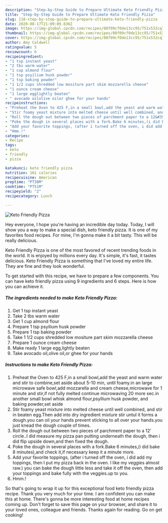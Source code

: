 ```yaml
---
description: "Step-by-Step Guide to Prepare Ultimate Keto Friendly Pizza"
title: "Step-by-Step Guide to Prepare Ultimate Keto Friendly Pizza"
slug: 118-step-by-step-guide-to-prepare-ultimate-keto-friendly-pizza
date: 2020-08-17T21:09:09.636Z
image: https://img-global.cpcdn.com/recipes/08f09cf0de13cc95/751x532cq70/keto-friendly-pizza-recipe-main-photo.jpg
thumbnail: https://img-global.cpcdn.com/recipes/08f09cf0de13cc95/751x532cq70/keto-friendly-pizza-recipe-main-photo.jpg
cover: https://img-global.cpcdn.com/recipes/08f09cf0de13cc95/751x532cq70/keto-friendly-pizza-recipe-main-photo.jpg
author: Amy Caldwell
ratingvalue: 5
reviewcount: 6
recipeingredient:
- "1 tsp instant yeast"
- "2 tbs warm water"
- "1 cup almond flour"
- "1 tsp psyilium husk powder"
- "1 tsp baking powder"
- "1 1/2 cups shredded low mositure part skim mozzarella cheese"
- "1 ounce cream cheese"
- "1 large egglightly beaten"
- " avocado oilolive oilor ghee for your hands"
recipeinstructions:
- "Preheat the Oven to 425 F,in a small bowl,add the yeast and warm water and stir to combine,set aside about 5-10 min, until foamy.in an large microwave safe bowl,add mozzarella and cream cheese,microwave for 1 minute and stir,if not fully melted continue microwaving 20 more sec.in another small bowl whisk almond flour,psyllium husk powder, and baking powder,set aside"
- "Stir foamy yeast mixture into melted cheese until well combined, and stir in beaten egg.Then add into dry ingredient mixture stir untul it forms a dough.you can oil your hands prevent sticking to all over your hands.you just knead the dough couple of times."
- "Roll the dough out between two pieces of parchment paper to a 12&#39; circle..I did measure my pizza pan putting underneath the dough, then i did flip upside down,and then fixed the dough."
- "Poke the dough in several places with a fork.Bake 6 minutes,(i did bake 8 minutes),and check it,if necessary keep it a minute more."
- "Add your favorite toppings, (after i turned off the oven, i did add my toppings, then I put my pizza back in the oven. I like my veggies almost raw.) you can bake the dough little less and take it off the oven, then add your toppings and bake fully with the veggies.up to you."
- "Hmm.!"
categories:
- Recipe
tags:
- keto
- friendly
- pizza

katakunci: keto friendly pizza 
nutrition: 161 calories
recipecuisine: American
preptime: "PT30M"
cooktime: "PT51M"
recipeyield: "2"
recipecategory: Lunch

---
```



![Keto Friendly Pizza](https://img-global.cpcdn.com/recipes/08f09cf0de13cc95/751x532cq70/keto-friendly-pizza-recipe-main-photo.jpg)

Hey everyone, I hope you're having an incredible day today. Today, I will show you a way to make a special dish, keto friendly pizza. It is one of my favorites food recipes. For mine, I'm gonna make it a bit tasty. This will be really delicious.

Keto Friendly Pizza is one of the most favored of recent trending foods in the world. It is enjoyed by millions every day. It's simple, it's fast, it tastes delicious. Keto Friendly Pizza is something that I've loved my entire life. They are fine and they look wonderful.




To get started with this recipe, we have to prepare a few components. You can have keto friendly pizza using 9 ingredients and 6 steps. Here is how you can achieve it.

<!--inarticleads1-->

##### The ingredients needed to make Keto Friendly Pizza:

1. Get 1 tsp instant yeast
1. Take 2 tbs warm water
1. Get 1 cup almond flour
1. Prepare 1 tsp psyilium husk powder
1. Prepare 1 tsp baking powder
1. Take 1 1/2 cups shredded low mositure part skim mozzarella cheese
1. Prepare 1 ounce cream cheese
1. Make ready 1 large egg,lightly beaten
1. Take  avocado oil,olive oil,or ghee for your hands




<!--inarticleads2-->

##### Instructions to make Keto Friendly Pizza:

1. Preheat the Oven to 425 F,in a small bowl,add the yeast and warm water and stir to combine,set aside about 5-10 min, until foamy.in an large microwave safe bowl,add mozzarella and cream cheese,microwave for 1 minute and stir,if not fully melted continue microwaving 20 more sec.in another small bowl whisk almond flour,psyllium husk powder, and baking powder,set aside
1. Stir foamy yeast mixture into melted cheese until well combined, and stir in beaten egg.Then add into dry ingredient mixture stir untul it forms a dough.you can oil your hands prevent sticking to all over your hands.you just knead the dough couple of times.
1. Roll the dough out between two pieces of parchment paper to a 12&#39; circle..I did measure my pizza pan putting underneath the dough, then i did flip upside down,and then fixed the dough.
1. Poke the dough in several places with a fork.Bake 6 minutes,(i did bake 8 minutes),and check it,if necessary keep it a minute more.
1. Add your favorite toppings, (after i turned off the oven, i did add my toppings, then I put my pizza back in the oven. I like my veggies almost raw.) you can bake the dough little less and take it off the oven, then add your toppings and bake fully with the veggies.up to you.
1. Hmm.!




So that's going to wrap it up for this exceptional food keto friendly pizza recipe. Thank you very much for your time. I am confident you can make this at home. There's gonna be more interesting food at home recipes coming up. Don't forget to save this page on your browser, and share it to your loved ones, colleague and friends. Thanks again for reading. Go on get cooking!
